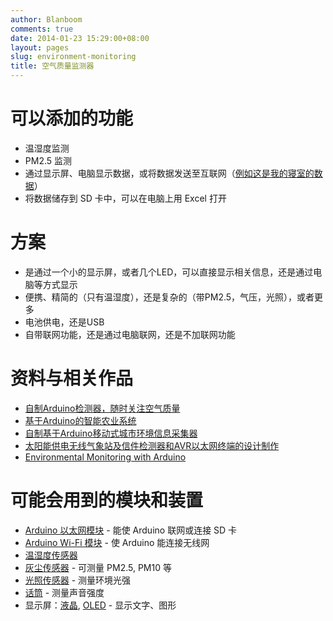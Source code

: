 ```yaml
---
author: Blanboom
comments: true
date: 2014-01-23 15:29:00+08:00
layout: pages
slug: environment-monitoring
title: 空气质量监测器
---
```


# 可以添加的功能

- 温湿度监测
- PM2.5 监测
- 通过显示屏、电脑显示数据，或将数据发送至互联网（[例如这是我的寝室的数据](http://www.lewei50.com/u/g/1415)）
- 将数据储存到 SD 卡中，可以在电脑上用 Excel 打开

# 方案

- 是通过一个小的显示屏，或者几个LED，可以直接显示相关信息，还是通过电脑等方式显示
- 便携、精简的（只有温湿度），还是复杂的（带PM2.5，气压，光照），或者更多
- 电池供电，还是USB
- 自带联网功能，还是通过电脑联网，还是不加联网功能

# 资料与相关作品

- [自制Arduino检测器，随时关注空气质量](http://www.guokr.com/article/434130/)
- [基于Arduino的智能农业系统](http://bbs.yeelink.net/forum.php?mod=viewthread&tid=173&page=1&extra=#pid685)
- [自制基于Arduino移动式城市环境信息采集器](http://www.geek-workshop.com/thread-297-1-1.html)
- [太阳能供电无线气象站及信件检测器和AVR以太网终端的设计制作](http://www.csksoft.net/blog/catalog.asp?tags=IHES)
- [Environmental Monitoring with Arduino](http://shop.oreilly.com/product/0636920021582.do)

# 可能会用到的模块和装置

- [Arduino 以太网模块](http://item.taobao.com/item.htm?spm=a230r.1.14.64.m2HjtA&id=36777944403) - 能使 Arduino 联网或连接 SD 卡
- [Arduino Wi-Fi 模块](http://item.taobao.com/item.htm?spm=a230r.1.14.1.GygWud&id=21998391289) - 使 Arduino 能连接无线网
- [温湿度传感器](http://item.taobao.com/item.htm?spm=a230r.1.14.34.QmbC4p&id=35556083820)
- [灰尘传感器](http://item.taobao.com/item.htm?spm=a230r.1.14.13.KhbpgK&id=18934469888) - 可测量 PM2.5, PM10 等
- [光照传感器](http://detail.tmall.com/item.htm?spm=a230r.1.14.1.PiLdPs&id=15782577246&ad_id=&am_id=&cm_id=140105335569ed55e27b&pm_id=) - 测量环境光强
- [话筒](http://item.taobao.com/item.htm?spm=a230r.1.14.83.FRqB4u&id=18197696615) - 测量声音强度
- 显示屏：[液晶](http://s.taobao.com/search?initiative_id=staobaoz_20140123&js=1&q=arduino+%D2%BA%BE%A7&stats_click=search_radio_all%3A1), [OLED](http://s.taobao.com/search?initiative_id=staobaoz_20140123&js=1&q=arduino+oled&stats_click=search_radio_all%3A1) - 显示文字、图形